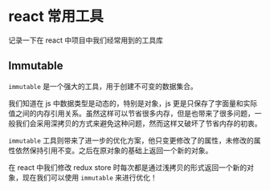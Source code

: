 # react 常用工具

记录一下在 react 中项目中我们经常用到的工具库



## Immutable

`immutable` 是一个强大的工具，用于创建不可变的数据集合。

我们知道在 js 中数据类型是动态的，特别是对象，js 更是只保存了字面量和实际值之间的内存引用关系。虽然这样可以节省很多内存，但是也带来了很多问题，一般我们会采用深拷贝的方式来避免这种问题，然而这样又破坏了节省内存的初衷。

`immutable` 工具则带来了进一步的优化方案，他只变更修改了的属性，未修改的属性依然保持引用不变。之后在原对象的基础上返回一个新的对象。

在 react 中我们修改 redux store 时每次都是通过浅拷贝的形式返回一个新的对象，现在我们可以使用 `immutable` 来进行优化！
